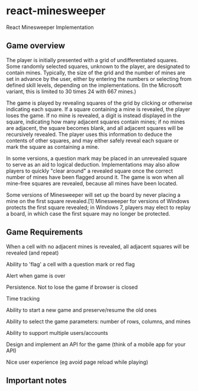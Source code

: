 # react-minesweeper
React Minesweeper Implementation

## Game overview

The player is initially presented with a grid of undifferentiated squares. Some randomly selected squares, unknown to the player, are designated to contain mines. Typically, the size of the grid and the number of mines are set in advance by the user, either by entering the numbers or selecting from defined skill levels, depending on the implementations. (In the Microsoft variant, this is limited to 30 times 24 with 667 mines.)

The game is played by revealing squares of the grid by clicking or otherwise indicating each square. If a square containing a mine is revealed, the player loses the game. If no mine is revealed, a digit is instead displayed in the square, indicating how many adjacent squares contain mines; if no mines are adjacent, the square becomes blank, and all adjacent squares will be recursively revealed. The player uses this information to deduce the contents of other squares, and may either safely reveal each square or mark the square as containing a mine.

In some versions, a question mark may be placed in an unrevealed square to serve as an aid to logical deduction. Implementations may also allow players to quickly "clear around" a revealed square once the correct number of mines have been flagged around it. The game is won when all mine-free squares are revealed, because all mines have been located.

Some versions of Minesweeper will set up the board by never placing a mine on the first square revealed.[1] Minesweeper for versions of Windows protects the first square revealed; in Windows 7, players may elect to replay a board, in which case the first square may no longer be protected.

## Game Requirements

When a cell with no adjacent mines is revealed, all adjacent squares will be revealed (and repeat)

Ability to 'flag' a cell with a question mark or red flag

Alert when game is over

Persistence. Not to lose the game if browser is closed

Time tracking

Ability to start a new game and preserve/resume the old ones

Ability to select the game parameters: number of rows, columns, and mines

Ability to support multiple users/accounts

Design and implement an API for the game (think of a mobile app for your API)

Nice user experience (eg avoid page reload while playing)


## Important notes



